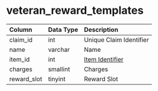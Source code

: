 # veteran\_reward\_templates

| Column | Data Type | Description |
| :--- | :--- | :--- |
| claim\_id | int | Unique Claim Identifier |
| name | varchar | Name |
| item\_id | int | [Item Identifier](../items/items.md) |
| charges | smallint | Charges |
| reward\_slot | tinyint | Reward Slot |

